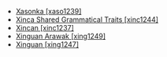 - [Xasonka [xaso1239]](tree/mand1469/west2780/mand1431/cent2047/mand1432/mand1433/mand1434/mand1435/west2499/xaso1239/md.ini)
- [Xinca Shared Grammatical Traits [xinc1244]](tree/xinc1237/xinc1244/md.ini)
- [Xincan [xinc1237]](tree/xinc1237/md.ini)
- [Xinguan Arawak [xing1249]](tree/araw1281/cent2226/xing1249/md.ini)
- [Xinguan [xing1247]](tree/cari1283/peko1235/xing1247/md.ini)
